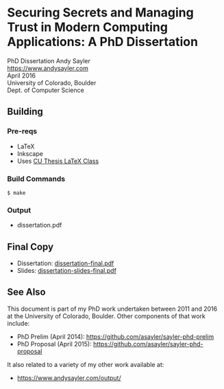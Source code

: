 Securing Secrets and Managing Trust in Modern Computing Applications: A PhD Dissertation
========================================================================================

PhD Dissertation
Andy Sayler  
https://www.andysayler.com  
April 2016  
University of Colorado, Boulder  
Dept. of Computer Science  

Building
--------

### Pre-reqs ###

+ LaTeX
+ Inkscape
+ Uses [CU Thesis LaTeX Class](http://www.colorado.edu/oit/software-hardware/tex-latex/thesis-class)

### Build Commands ###

```
$ make
```

### Output ###

+ dissertation.pdf

Final Copy
----------

+ Dissertation: [dissertation-final.pdf](./dissertation-final.pdf)
+ Slides: [dissertation-slides-final.pdf](./dissertation-slides-final.pdf)

See Also
--------

This document is part of my PhD work undertaken between 2011 and 2016 at
the University of Colorado, Boulder. Other components of that work
include:

+ PhD Prelim (April 2014): https://github.com/asayler/sayler-phd-prelim
+ PhD Proposal (April 2015): https://github.com/asayler/sayler-phd-proposal

It also related to a variety of my other work available at:

+ https://www.andysayler.com/output/
